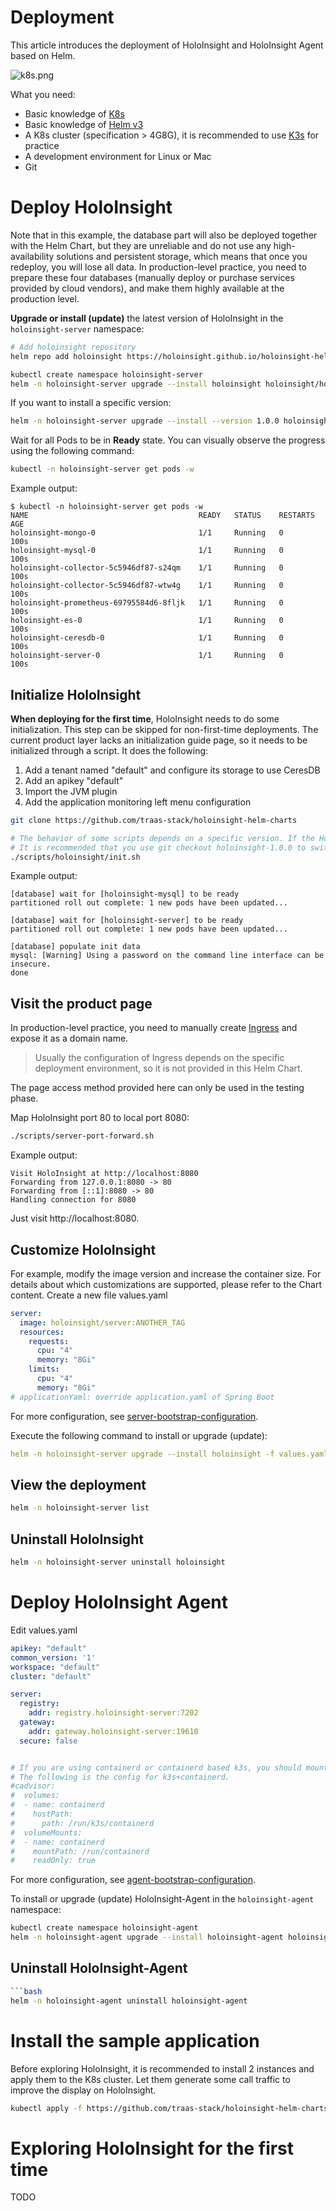 # Deployment

This article introduces the deployment of HoloInsight and HoloInsight Agent based on Helm.

![k8s.png](k8s.png "deployment")

What you need:

- Basic knowledge of [K8s](https://kubernetes.io/)
- Basic knowledge of [Helm v3](https://helm.sh/)
- A K8s cluster (specification > 4G8G), it is recommended to use [K3s](https://docs.k3s.io/) for practice
- A development environment for Linux or Mac
- Git

# Deploy HoloInsight

Note that in this example, the database part will also be deployed together with the Helm Chart, but they are unreliable and do not use any high-availability solutions and persistent storage, which means that once you redeploy, you will lose all data.
In production-level practice, you need to prepare these four databases (manually deploy or purchase services provided by cloud vendors), and make them highly available at the production level.

**Upgrade or install (update)** the latest version of HoloInsight in the `holoinsight-server` namespace:

```bash
# Add holoinsight repository
helm repo add holoinsight https://holoinsight.github.io/holoinsight-helm-charts/

kubectl create namespace holoinsight-server
helm -n holoinsight-server upgrade --install holoinsight holoinsight/holoinsight
```

If you want to install a specific version:
```bash
helm -n holoinsight-server upgrade --install --version 1.0.0 holoinsight holoinsight/holoinsight
```

Wait for all Pods to be in **Ready** state. You can visually observe the progress using the following command:

```bash
kubectl -n holoinsight-server get pods -w
```

Example output:
```text
$ kubectl -n holoinsight-server get pods -w
NAME                                      READY   STATUS    RESTARTS   AGE
holoinsight-mongo-0                       1/1     Running   0          100s
holoinsight-mysql-0                       1/1     Running   0          100s
holoinsight-collector-5c5946df87-s24qm    1/1     Running   0          100s
holoinsight-collector-5c5946df87-wtw4g    1/1     Running   0          100s
holoinsight-prometheus-69795584d6-8fljk   1/1     Running   0          100s
holoinsight-es-0                          1/1     Running   0          100s
holoinsight-ceresdb-0                     1/1     Running   0          100s
holoinsight-server-0                      1/1     Running   0          100s
```

## Initialize HoloInsight
**When deploying for the first time**, HoloInsight needs to do some initialization. This step can be skipped for non-first-time deployments.
The current product layer lacks an initialization guide page, so it needs to be initialized through a script. It does the following:

1. Add a tenant named "default" and configure its storage to use CeresDB
2. Add an apikey "default"
3. Import the JVM plugin
4. Add the application monitoring left menu configuration

```bash
git clone https://github.com/traas-stack/holoinsight-helm-charts

# The behavior of some scripts depends on a specific version. If the HoloInsight you just installed is not the latest version,
# It is recommended that you use git checkout holoinsight-1.0.0 to switch to the corresponding version.
./scripts/holoinsight/init.sh
```

Example output:
```text
[database] wait for [holoinsight-mysql] to be ready
partitioned roll out complete: 1 new pods have been updated...

[database] wait for [holoinsight-server] to be ready
partitioned roll out complete: 1 new pods have been updated...

[database] populate init data
mysql: [Warning] Using a password on the command line interface can be insecure.
done
```

## Visit the product page
In production-level practice, you need to manually create [Ingress](https://kubernetes.io/zh-cn/docs/concepts/services-networking/ingress/) and expose it as a domain name.
> Usually the configuration of Ingress depends on the specific deployment environment, so it is not provided in this Helm Chart.

The page access method provided here can only be used in the testing phase.

Map HoloInsight port 80 to local port 8080:
```bash
./scripts/server-port-forward.sh
```

Example output:
```text
Visit HoloInsight at http://localhost:8080
Forwarding from 127.0.0.1:8080 -> 80
Forwarding from [::1]:8080 -> 80
Handling connection for 8080
```

Just visit http://localhost:8080.

## Customize HoloInsight
For example, modify the image version and increase the container size. For details about which customizations are supported, please refer to the Chart content.
Create a new file values.yaml
```yaml
server:
  image: holoinsight/server:ANOTHER_TAG
  resources:
    requests:
      cpu: "4"
      memory: "8Gi"
    limits:
      cpu: "4"
      memory: "8Gi"
# applicationYaml: override application.yaml of Spring Boot
```

For more configuration, see [server-bootstrap-configuration](../../../dev-guide/run/server-bootstrap-configuration.html).

Execute the following command to install or upgrade (update):
```yaml
helm -n holoinsight-server upgrade --install holoinsight -f values.yaml
```

## View the deployment
```bash
helm -n holoinsight-server list
```

## Uninstall HoloInsight
```bash
helm -n holoinsight-server uninstall holoinsight
```

# Deploy HoloInsight Agent

Edit values.yaml

```yaml
apikey: "default"
common_version: '1'
workspace: "default"
cluster: "default"

server:
  registry:
    addr: registry.holoinsight-server:7202
  gateway:
    addr: gateway.holoinsight-server:19610
  secure: false


# If you are using containerd or containerd based k3s, you should mount containerd run directory into cadvisor.
# The following is the config for k3s+containerd.
#cadvisor:
#  volumes:
#  - name: containerd
#    hostPath:
#      path: /run/k3s/containerd
#  volumeMounts:
#  - name: containerd
#    mountPath: /run/containerd
#    readOnly: true

```
For more configuration, see [agent-bootstrap-configuration](../../../dev-guide/run/agent-bootstrap-configuration.html).

To install or upgrade (update) HoloInsight-Agent in the `holoinsight-agent` namespace:
```bash
kubectl create namespace holoinsight-agent
helm -n holoinsight-agent upgrade --install holoinsight-agent holoinsight/holoinsight-agent -f values.yaml 
```

## Uninstall HoloInsight-Agent
```bash
```bash
helm -n holoinsight-agent uninstall holoinsight-agent
```

# Install the sample application
Before exploring HoloInsight, it is recommended to install 2 instances and apply them to the K8s cluster. Let them generate some call traffic to improve the display on HoloInsight.

```bash
kubectl apply -f https://github.com/traas-stack/holoinsight-helm-charts/blob/main/scripts/holoinsight/demo.yaml
```

# Exploring HoloInsight for the first time
TODO
